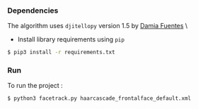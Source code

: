 ### Dependencies

The algorithm uses `djitellopy` version 1.5 by [Damia Fuentes](https://github.com/damiafuentes//DJITelloPy) \

- Install library requirements using `pip`
```bash
$ pip3 install -r requirements.txt
```

### Run
To run the project :
```bash
$ python3 facetrack.py haarcascade_frontalface_default.xml
```
